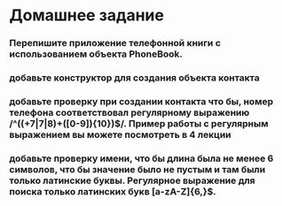 # Домашнее задание
### Перепишите приложение телефонной книги с использованием объекта PhoneBook.
### добавьте конструктор для создания объекта контакта
### добавьте проверку при создании контакта что бы, номер телефона соответствовал регулярному выражению /^((\+7|7|8)+([0-9]){10})$/. Пример работы с регулярным выражением вы можете посмотреть в 4 лекции
### добавьте проверку имени, что бы длина была не менее 6 символов, что бы значение было не пустым и там были только латинские буквы. Регулярное выражение для поиска только латинских букв [a-zA-Z]{6,}$.